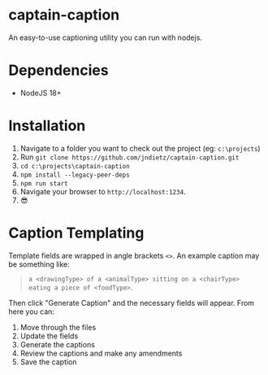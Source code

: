 # captain-caption
An easy-to-use captioning utility you can run with nodejs.

# Dependencies

* NodeJS 18+

# Installation

1. Navigate to a folder you want to check out the project (eg: `c:\projects`)
2. Run `git clone https://github.com/jndietz/captain-caption.git`
3. `cd c:\projects\captain-caption`
4. `npm install --legacy-peer-deps`
5. `npm run start`
6. Navigate your browser to `http://localhost:1234`.
7. 😎

# Caption Templating

Template fields are wrapped in angle brackets `<>`.  An example caption may be something like:

> `a <drawingType> of a <animalType> sitting on a <chairType> eating a piece of <foodType>`.

Then click "Generate Caption" and the necessary fields will appear.  From here you can:

1. Move through the files
2. Update the fields
3. Generate the captions
4. Review the captions and make any amendments
5. Save the caption

